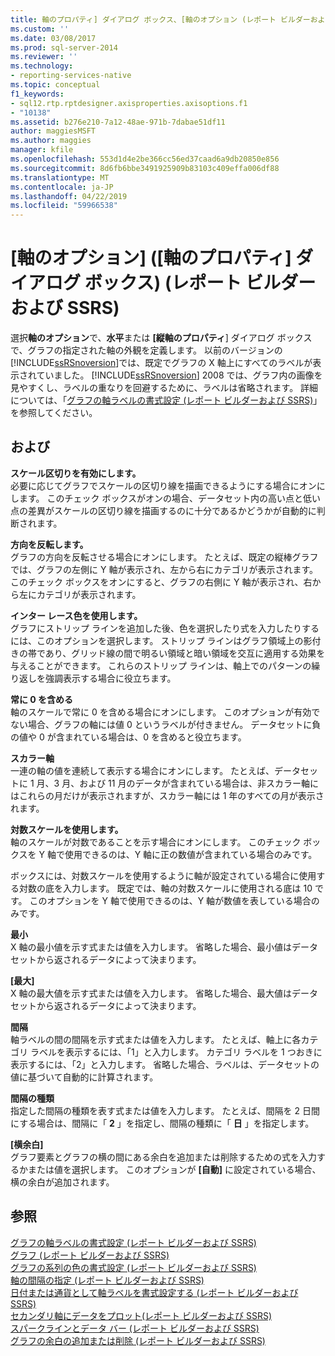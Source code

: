 ```yaml
---
title: 軸のプロパティ] ダイアログ ボックス、[軸のオプション (レポート ビルダーおよび SSRS) |Microsoft Docs
ms.custom: ''
ms.date: 03/08/2017
ms.prod: sql-server-2014
ms.reviewer: ''
ms.technology:
- reporting-services-native
ms.topic: conceptual
f1_keywords:
- sql12.rtp.rptdesigner.axisproperties.axisoptions.f1
- "10138"
ms.assetid: b276e210-7a12-48ae-971b-7dabae51df11
author: maggiesMSFT
ms.author: maggies
manager: kfile
ms.openlocfilehash: 553d1d4e2be366cc56ed37caad6a9db20850e856
ms.sourcegitcommit: 8d6fb6bbe3491925909b83103c409effa006df88
ms.translationtype: MT
ms.contentlocale: ja-JP
ms.lasthandoff: 04/22/2019
ms.locfileid: "59966538"
---
```

# <a name="axis-properties-dialog-box-axis-options-report-builder-and-ssrs"></a>[軸のオプション] ([軸のプロパティ] ダイアログ ボックス) (レポート ビルダーおよび SSRS)
  選択**軸のオプション**で、**水平**または **[縦軸のプロパティ**] ダイアログ ボックスで、グラフの指定された軸の外観を定義します。 以前のバージョンの [!INCLUDE[ssRSnoversion](../includes/ssrsnoversion-md.md)]では、既定でグラフの X 軸上にすべてのラベルが表示されていました。 [!INCLUDE[ssRSnoversion](../includes/ssrsnoversion-md.md)] 2008 では、グラフ内の画像を見やすくし、ラベルの重なりを回避するために、ラベルは省略されます。 詳細については、「[グラフの軸ラベルの書式設定 &#40;レポート ビルダーおよび SSRS&#41;](report-design/formatting-axis-labels-on-a-chart-report-builder-and-ssrs.md)」を参照してください。  
  
## <a name="options"></a>および  
 **スケール区切りを有効にします。**  
 必要に応じてグラフでスケールの区切り線を描画できるようにする場合にオンにします。 このチェック ボックスがオンの場合、データセット内の高い点と低い点の差異がスケールの区切り線を描画するのに十分であるかどうかが自動的に判断されます。  
  
 **方向を反転します。**  
 グラフの方向を反転させる場合にオンにします。 たとえば、既定の縦棒グラフでは、グラフの左側に Y 軸が表示され、左から右にカテゴリが表示されます。 このチェック ボックスをオンにすると、グラフの右側に Y 軸が表示され、右から左にカテゴリが表示されます。  
  
 **インター レース色を使用します。**  
 グラフにストリップ ラインを追加した後、色を選択したり式を入力したりするには、このオプションを選択します。 ストリップ ラインはグラフ領域上の影付きの帯であり、グリッド線の間で明るい領域と暗い領域を交互に適用する効果を与えることができます。 これらのストリップ ラインは、軸上でのパターンの繰り返しを強調表示する場合に役立ちます。  
  
 **常に 0 を含める**  
 軸のスケールで常に 0 を含める場合にオンにします。 このオプションが有効でない場合、グラフの軸には値 0 というラベルが付きません。 データセットに負の値や 0 が含まれている場合は、0 を含めると役立ちます。  
  
 **スカラー軸**  
 一連の軸の値を連続して表示する場合にオンにします。 たとえば、データセットに 1 月、3 月、および 11 月のデータが含まれている場合は、非スカラー軸にはこれらの月だけが表示されますが、スカラー軸には 1 年のすべての月が表示されます。  
  
 **対数スケールを使用します。**  
 軸のスケールが対数であることを示す場合にオンにします。 このチェック ボックスを Y 軸で使用できるのは、Y 軸に正の数値が含まれている場合のみです。  
  
 ボックスには、対数スケールを使用するように軸が設定されている場合に使用する対数の底を入力します。 既定では、軸の対数スケールに使用される底は 10 です。 このオプションを Y 軸で使用できるのは、Y 軸が数値を表している場合のみです。  
  
 **最小**  
 X 軸の最小値を示す式または値を入力します。 省略した場合、最小値はデータセットから返されるデータによって決まります。  
  
 **[最大]**  
 X 軸の最大値を示す式または値を入力します。 省略した場合、最大値はデータセットから返されるデータによって決まります。  
  
 **間隔**  
 軸ラベルの間の間隔を示す式または値を入力します。 たとえば、軸上に各カテゴリ ラベルを表示するには、「1」と入力します。 カテゴリ ラベルを 1 つおきに表示するには、「2」と入力します。 省略した場合、ラベルは、データセットの値に基づいて自動的に計算されます。  
  
 **間隔の種類**  
 指定した間隔の種類を表す式または値を入力します。 たとえば、間隔を 2 日間にする場合は、間隔に「 **2** 」を指定し、間隔の種類に「 **日** 」を指定します。  
  
 **[横余白]**  
 グラフ要素とグラフの横の間にある余白を追加または削除するための式を入力するかまたは値を選択します。 このオプションが **[自動]** に設定されている場合、横の余白が追加されます。  
  
## <a name="see-also"></a>参照  
 [グラフの軸ラベルの書式設定 (レポート ビルダーおよび SSRS)](report-design/formatting-axis-labels-on-a-chart-report-builder-and-ssrs.md)   
 [グラフ &#40;レポート ビルダーおよび SSRS&#41;](report-design/charts-report-builder-and-ssrs.md)   
 [グラフの系列の色の書式設定 &#40;レポート ビルダーおよび SSRS&#41;](report-design/formatting-series-colors-on-a-chart-report-builder-and-ssrs.md)   
 [軸の間隔の指定 &#40;レポート ビルダーおよび SSRS&#41;](report-design/specify-an-axis-interval-report-builder-and-ssrs.md)   
 [日付または通貨として軸ラベルを書式設定する &#40;レポート ビルダーおよび SSRS&#41;](report-design/format-axis-labels-as-dates-or-currencies-report-builder-and-ssrs.md)   
 [セカンダリ軸にデータをプロット&#40;レポート ビルダーおよび SSRS&#41;](report-design/plot-data-on-a-secondary-axis-report-builder-and-ssrs.md)   
 [スパークラインとデータ バー (レポート ビルダーおよび SSRS)](report-design/sparklines-and-data-bars-report-builder-and-ssrs.md)   
 [グラフの余白の追加または削除 &#40;レポート ビルダーおよび SSRS&#41;](report-design/add-or-remove-margins-from-a-chart-report-builder-and-ssrs.md)  
  
  
